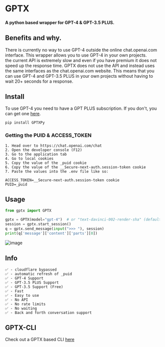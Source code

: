 # GPTX

#### A python based wrapper for GPT-4 & GPT-3.5 PLUS. 

## Benefits and why.
There is currently no way to use GPT-4 outside the online chat.openai.com interface. This wrapper allows you to use GPT-4 in your own projects. \
the current API is extremely slow and even if you have premium it does not speed up the response time. GPTX does not use the API and instead uses the same interfaces as the chat.openai.com website.
This means that you can use GPT-4 and GPT-3.5 PLUS in your own projects without having to wait 20+ seconds for a response.

## Install

To use GPT-4 you need to have a GPT PLUS subscription. If you don't, you can get one [here](https://beta.openai.com/pricing).

```bash
pip install GPTXPy
```

### Getting the PUID & ACCESS_TOKEN
```
1. Head over to https://chat.openai.com/chat
2. Open the developer console (F12)
3. Go to the application tab
4. Go to local cookies
5. Copy the value of the _puid cookie
6. Copy the value of the __Secure-next-auth.session-token cookie
7. Paste the values into the .env file like so:

ACCESS_TOKEN=__Secure-next-auth.session-token cookie
PUID=_puid
```

## Usage

```python
from gptx import GPTX

gptx = GPTX(model="gpt-4")  # or "text-davinci-002-render-sha" (default)(AKA GPT-3.5)
session = gptx.start_session()
q = gptx.send_message(input(">>> "), session)
print(q['message']['content']['parts'][0])
```
![image](https://i.imgur.com/lyNqjJp.png)


## Info
```text
✅ - cloudflare bypassed
✅ - automatic refresh of _puid
✅ - GPT-4 Support
✅ - GPT-3.5 PLUS Support
✅ - GPT-3.5 Support (Free)
✅ - Fast
✅ - Easy to use
✅ - No API
✅ - No rate limits
✅ - No waiting
✅ - Back and forth conversation support
```

## GPTX-CLI
Check out a GPTX based CLI [here](https://github.com/daan-dj/gptx-cli)
